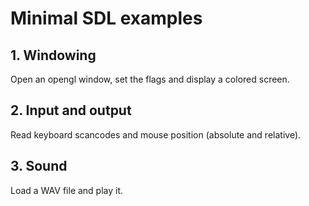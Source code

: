 # Minimal SDL examples

## 1. Windowing

Open an opengl window, set the flags and display a colored screen.

## 2. Input and output

Read keyboard scancodes and mouse position (absolute and relative).

## 3. Sound

Load a WAV file and play it.